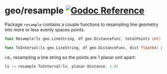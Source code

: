 # geo/resample [![Godoc Reference](https://pkg.go.dev/badge/github.com/pchchv/geo)](https://pkg.go.dev/github.com/pchchv/geo/resample)

Package `resample` contains a couple functions to resampling line geometry into more or less evenly spaces points.

```go
func Resample(ls geo.LineString, df geo.DistanceFunc, totalPoints int) geo.LineString

func ToInterval(ls geo.LineString, df geo.DistanceFunc, dist float64) geo.LineString
```

i.e., resampling a line string so the points are 1 planar unit apart:

```go
ls := resample.ToInterval(ls, planar.Distance, 1.0)
```
